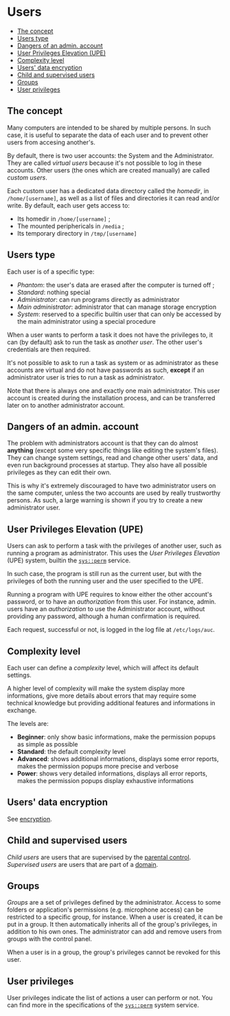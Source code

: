 # Users

- [The concept](#the-concept)
- [Users type](#users-type)
- [Dangers of an admin. account](#dangers-of-an-admin-account)
- [User Privileges Elevation (UPE)](#user-privileges-elevation-upe)
- [Complexity level](#complexity-level)
- [Users' data encryption](#users-data-encryption)
- [Child and supervised users](#child-and-supervised-users)
- [Groups](#groups)
- [User privileges](#user-privileges)

## The concept

Many computers are intended to be shared by multiple persons. In such case, it is useful to separate the data of each user and to prevent other users from accesing another's.

By default, there is two user accounts: the System and the Administrator. They are called _virtual users_ because it's not possible to log in these accounts. Other users (the ones which are created manually) are called _custom users_.

Each custom user has a dedicated data directory called the _homedir_, in `/home/[username]`, as well as a list of files and directories it can read and/or write. By default, each user gets access to:

- Its homedir in `/home/[username]` ;
- The mounted periphericals in `/media` ;
- Its temporary directory in `/tmp/[username]`

## Users type

Each user is of a specific type:

- _Phantom_: the user's data are erased after the computer is turned off ;
- _Standard_: nothing special
- _Administrator_: can run programs directly as administrator
- _Main administrator_: administrator that can manage storage encryption
- _System_: reserved to a specific builtin user that can only be accessed by the main administrator using a special procedure

When a user wants to perform a task it does not have the privileges to, it can (by default) ask to run the task as _another user_. The other user's credentials are then required.

It's not possible to ask to run a task as system or as administrator as these accounts are virtual and do not have passwords as such, **except** if an administrator user is tries to run a task as administrator.

Note that there is always one and exactly one main administrator. This user account is created during the installation process, and can be transferred later on to another administrator account.

## Dangers of an admin. account

The problem with administrators account is that they can do almost **anything** (except some very specific things like editing the system's files). They can change system settings, read and change other users' data, and even run background processes at startup. They also have all possible privileges as they can edit their own.

This is why it's extremely discouraged to have two administrator users on the same computer, unless the two accounts are used by really trustworthy persons. As such, a large warning is shown if you try to create a new administrator user.

## User Privileges Elevation (UPE)

Users can ask to perform a task with the privileges of another user, such as running a program as administrator. This uses the _User Privileges Elevation_ (UPE) system, builtin the [`sys::perm`](../specs/services/system/perm.md) service.

In such case, the program is still run as the current user, but with the privileges of both the running user and the user specified to the UPE.

Running a program with UPE requires to know either the other account's password, or to have an _authorization_ from this user. For instance, admin. users have an _authorization_ to use the Administrator account, without providing any password, although a human confirmation is required.

Each request, successful or not, is logged in the log file at `/etc/logs/auc`.

## Complexity level

Each user can define a _complexity_ level, which will affect its default settings.

A higher level of complexity will make the system display more informations, give more details about errors that may require some technical knowledge but providing additional features and informations in exchange.

The levels are:

- **Beginner**: only show basic informations, make the permission popups as simple as possible
- **Standard**: the default complexity level
- **Advanced**: shows additional informations, displays some error reports, makes the permission popups more precise and verbose
- **Power**: shows very detailed informations, displays all error reports, makes the permission popups display exhaustive informations

## Users' data encryption

See [encryption](../features/encryption.md).

## Child and supervised users

_Child users_ are users that are supervised by the [parental control](../features/parental-control.md).
_Supervised users_ are users that are part of a [domain](../features/domains.md).

## Groups

_Groups_ are a set of privileges defined by the administrator. Access to some folders or application's permissions (e.g. microphone access) can be restricted to a specific group, for instance.
When a user is created, it can be put in a group. It then automatically inherits all of the group's privileges, in addition to his own ones.
The administrator can add and remove users from groups with the control panel.

When a user is in a group, the group's privileges cannot be revoked for this user.

## User privileges

User privileges indicate the list of actions a user can perform or not. You can find more in the specifications of the [`sys::perm`](../specs/services/system/perm.md) system service.
